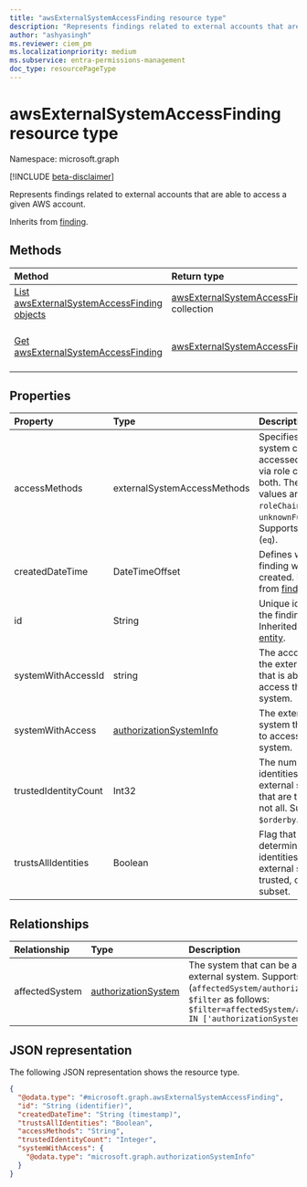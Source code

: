 ```yaml
---
title: "awsExternalSystemAccessFinding resource type"
description: "Represents findings related to external accounts that are able to access a given AWS account."
author: "ashyasingh"
ms.reviewer: ciem_pm
ms.localizationpriority: medium
ms.subservice: entra-permissions-management
doc_type: resourcePageType
---
```


# awsExternalSystemAccessFinding resource type

Namespace: microsoft.graph

[!INCLUDE [beta-disclaimer](../../includes/beta-disclaimer.md)]

Represents findings related to external accounts that are able to access a given AWS account.

Inherits from [finding](../resources/finding.md).

## Methods
|Method|Return type|Description|
|:---|:---|:---|
|[List awsExternalSystemAccessFinding objects](../api/awsexternalsystemaccessfinding-list.md)|[awsExternalSystemAccessFinding](../resources/awsexternalsystemaccessfinding.md) collection|Get a list of the [awsExternalSystemAccessFinding](../resources/awsexternalsystemaccessfinding.md) objects and their properties.|
|[Get awsExternalSystemAccessFinding](../api/awsexternalsystemaccessfinding-get.md)|[awsExternalSystemAccessFinding](../resources/awsexternalsystemaccessfinding.md)|Read the properties and relationships of an [awsExternalSystemAccessFinding](../resources/awsexternalsystemaccessfinding.md) object.|

## Properties
|Property|Type|Description|
|:---|:---|:---|
|accessMethods|externalSystemAccessMethods|Specifies if the system can be accessed directly, via role chaining, or both. The possible values are: `direct`, `roleChaining`, `unknownFutureValue`. Supports `$filter` (`eq`).|
|createdDateTime|DateTimeOffset|Defines when the finding was created. Inherited from [finding](../resources/finding.md).|
|id|String|Unique identifier for the finding. Inherited from [entity](../resources/entity.md).|
|systemWithAccessId|string|The account ID for the external system that is able to access the given system.|
|systemWithAccess|[authorizationSystemInfo](../resources/authorizationsysteminfo.md)|The external system that is able to access the given system.|
|trustedIdentityCount|Int32|The number of identities in the external system that are trusted, if not all. Supports `$orderby`.|
|trustsAllIdentities|Boolean|Flag that determines if all identities in the external system are trusted, or only a subset.|

## Relationships
|Relationship|Type|Description|
|:---|:---|:---|
|affectedSystem|[authorizationSystem](../resources/authorizationsystem.md)|The system that can be accessed from an external system. Supports `$orderby` (`affectedSystem/authorizationSystemName`) and `$filter` as follows: `$filter=affectedSystem/authorizationSystemId IN ['authorizationSystemIds']`|

## JSON representation
The following JSON representation shows the resource type.
<!-- {
  "blockType": "resource",
  "keyProperty": "id",
  "@odata.type": "microsoft.graph.awsExternalSystemAccessFinding",
  "baseType": "microsoft.graph.finding",
  "openType": false
}
-->
``` json
{
  "@odata.type": "#microsoft.graph.awsExternalSystemAccessFinding",
  "id": "String (identifier)",
  "createdDateTime": "String (timestamp)",
  "trustsAllIdentities": "Boolean",
  "accessMethods": "String",
  "trustedIdentityCount": "Integer",
  "systemWithAccess": {
    "@odata.type": "microsoft.graph.authorizationSystemInfo"
  }
}
```

